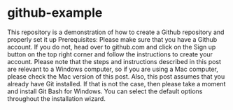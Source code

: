 # github-example
This repository is a demonstration of how to create a Github repository and properly set it up
Prerequisites:
Please make sure that you have a Github account. If you do not, head over to github.com and click on the Sign up button on the top right corner and follow the instructions to create your account.
Please note that the steps and instructions described in this post are relevant to a Windows computer, so if you are using a Mac computer, please check the Mac version of this post.
Also, this post assumes that you already have Git installed. If that is not the case, then please take a moment and install Git Bash for Windows. You can select the default options throughout the installation wizard.
